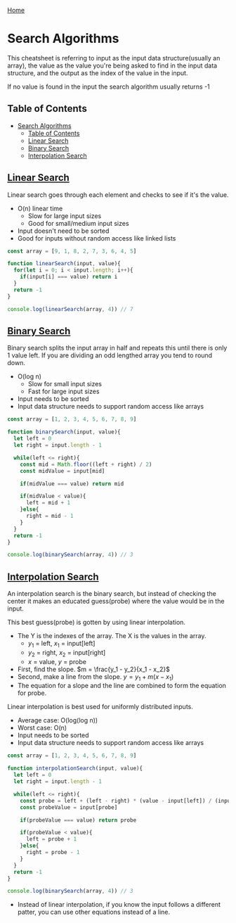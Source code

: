 [Home](./README.md)

# Search Algorithms
This cheatsheet is referring to input as the input data structure(usually an array), the value as the value you're being asked to find in the input data structure, and the output as the index of the value in the input.

If no value is found in the input the search algorithm usually returns -1

## Table of Contents

<!-- TOC -->

- [Search Algorithms](#search-algorithms)
  - [Table of Contents](#table-of-contents)
  - [Linear Search](#linear-search)
  - [Binary Search](#binary-search)
  - [Interpolation Search](#interpolation-search)

<!-- /TOC -->

## [Linear Search](#table-of-contents)
Linear search goes through each element and checks to see if it's the value.
- O(n) linear time
  - Slow for large input sizes
  - Good for small/medium input sizes
- Input doesn't need to be sorted
- Good for inputs without random access like linked lists

```javascript
const array = [9, 1, 8, 2, 7, 3, 6, 4, 5]

function linearSearch(input, value){
  for(let i = 0; i < input.length; i++){
    if(input[i] === value) return i
  }
  return -1
}

console.log(linearSearch(array, 4)) // 7
```

## [Binary Search](#table-of-contents)
Binary search splits the input array in half and repeats this until there is only 1 value left. If you are dividing an odd lengthed array you tend to round down.
- O(log n)
  - Slow for small input sizes
  - Fast for large input sizes
- Input needs to be sorted
- Input data structure needs to support random access like arrays

```javascript
const array = [1, 2, 3, 4, 5, 6, 7, 8, 9]

function binarySearch(input, value){
  let left = 0
  let right = input.length - 1

  while(left <= right){
    const mid = Math.floor((left + right) / 2)
    const midValue = input[mid]

    if(midValue === value) return mid

    if(midValue < value){
      left = mid + 1
    }else{
      right = mid - 1
    }
  }
  return -1
}

console.log(binarySearch(array, 4)) // 3
```

## [Interpolation Search](#table-of-contents)
An interpolation search is the binary search, but instead of checking the center it makes an educated guess(probe) where the value would be in the input.

This best guess(probe) is gotten by using linear interpolation.
- The Y is the indexes of the array. The X is the values in the array.
  - $y_1$ = left, $x_1$ = input[left]
  - $y_2$ = right, $x_2$ = input[right]
  - $x$ = value, $y$ = probe
- First, find the slope. $m = \frac{y_1 - y_2}{x_1 - x_2}$
- Second, make a line from the slope. $y = y_1 + m(x-x_1)$
- The equation for a slope and the line are combined to form the equation for probe.

Linear interpolation is best used for uniformly distributed inputs.
- Average case: O(log(log n))
- Worst case: O(n)
- Input needs to be sorted
- Input data structure needs to support random access like arrays

```javascript
const array = [1, 2, 3, 4, 5, 6, 7, 8, 9]

function interpolationSearch(input, value){
  let left = 0
  let right = input.length - 1

  while(left <= right){
    const probe = left + (left - right) * (value - input[left]) / (input[left] - input[right])
    const probeValue = input[probe]

    if(probeValue === value) return probe

    if(probeValue < value){
      left = probe + 1
    }else{
      right = probe - 1
    }
  }
  return -1
}

console.log(binarySearch(array, 4)) // 3
```

- Instead of linear interpolation, if you know the input follows a different patter, you can use other equations instead of a line.